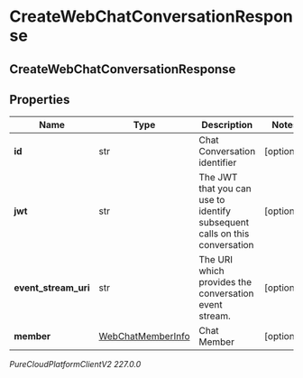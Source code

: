# CreateWebChatConversationResponse

## CreateWebChatConversationResponse

## Properties

|Name | Type | Description | Notes|
|------------ | ------------- | ------------- | -------------|
| **id** | str | Chat Conversation identifier | [optional] |
| **jwt** | str | The JWT that you can use to identify subsequent calls on this conversation | [optional] |
| **event_stream_uri** | str | The URI which provides the conversation event stream. | [optional] |
| **member** | [WebChatMemberInfo](WebChatMemberInfo) | Chat Member | [optional] |



_PureCloudPlatformClientV2 227.0.0_
